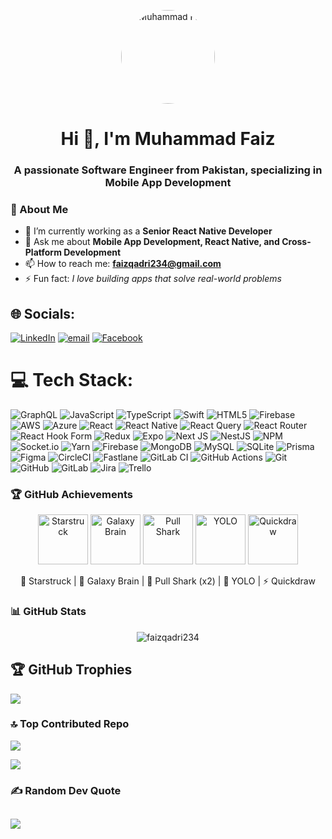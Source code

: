 <p align="center">
  <img src="https://avatars.githubusercontent.com/u/83703685?v=4" width="150" style="border-radius:50%;" alt="Muhammad Faiz"/>
</p>

<h1 align="center">Hi 👋, I'm Muhammad Faiz</h1>
<h3 align="center">A passionate Software Engineer from Pakistan, specializing in Mobile App Development</h3>

### 🌟 About Me  
- 🔭 I’m currently working as a **Senior React Native Developer**  
- 💬 Ask me about **Mobile App Development, React Native, and Cross-Platform Development**  
- 📫 How to reach me: **faizqadri234@gmail.com**  
- ⚡ Fun fact: *I love building apps that solve real-world problems* 

## 🌐 Socials:
[![LinkedIn](https://img.shields.io/badge/LinkedIn-%230077B5.svg?logo=linkedin&logoColor=white)](https://linkedin.com/in/https://www.linkedin.com/in/muhammad-faiz-9780b2158/) [![email](https://img.shields.io/badge/Email-D14836?logo=gmail&logoColor=white)](mailto:faizqadri234@gmail.com) [![Facebook](https://img.shields.io/badge/Facebook-%231877F2.svg?logo=Facebook&logoColor=white)](https://facebook.com/https://www.facebook.com/faiz.qadri.923) 

# 💻 Tech Stack:
![GraphQL](https://img.shields.io/badge/-GraphQL-E10098?style=for-the-badge&logo=graphql&logoColor=white) ![JavaScript](https://img.shields.io/badge/javascript-%23323330.svg?style=for-the-badge&logo=javascript&logoColor=%23F7DF1E) ![TypeScript](https://img.shields.io/badge/typescript-%23007ACC.svg?style=for-the-badge&logo=typescript&logoColor=white) ![Swift](https://img.shields.io/badge/swift-F54A2A?style=for-the-badge&logo=swift&logoColor=white) ![HTML5](https://img.shields.io/badge/html5-%23E34F26.svg?style=for-the-badge&logo=html5&logoColor=white) ![Firebase](https://img.shields.io/badge/firebase-%23039BE5.svg?style=for-the-badge&logo=firebase) ![AWS](https://img.shields.io/badge/AWS-%23FF9900.svg?style=for-the-badge&logo=amazon-aws&logoColor=white) ![Azure](https://img.shields.io/badge/azure-%230072C6.svg?style=for-the-badge&logo=microsoftazure&logoColor=white) ![React](https://img.shields.io/badge/react-%2320232a.svg?style=for-the-badge&logo=react&logoColor=%2361DAFB) ![React Native](https://img.shields.io/badge/react_native-%2320232a.svg?style=for-the-badge&logo=react&logoColor=%2361DAFB) ![React Query](https://img.shields.io/badge/-React%20Query-FF4154?style=for-the-badge&logo=react%20query&logoColor=white) ![React Router](https://img.shields.io/badge/React_Router-CA4245?style=for-the-badge&logo=react-router&logoColor=white) ![React Hook Form](https://img.shields.io/badge/React%20Hook%20Form-%23EC5990.svg?style=for-the-badge&logo=reacthookform&logoColor=white) ![Redux](https://img.shields.io/badge/redux-%23593d88.svg?style=for-the-badge&logo=redux&logoColor=white) ![Expo](https://img.shields.io/badge/expo-1C1E24?style=for-the-badge&logo=expo&logoColor=#D04A37) ![Next JS](https://img.shields.io/badge/Next-black?style=for-the-badge&logo=next.js&logoColor=white) ![NestJS](https://img.shields.io/badge/nestjs-%23E0234E.svg?style=for-the-badge&logo=nestjs&logoColor=white) ![NPM](https://img.shields.io/badge/NPM-%23CB3837.svg?style=for-the-badge&logo=npm&logoColor=white) ![Socket.io](https://img.shields.io/badge/Socket.io-black?style=for-the-badge&logo=socket.io&badgeColor=010101) ![Yarn](https://img.shields.io/badge/yarn-%232C8EBB.svg?style=for-the-badge&logo=yarn&logoColor=white) ![Firebase](https://img.shields.io/badge/firebase-a08021?style=for-the-badge&logo=firebase&logoColor=ffcd34) ![MongoDB](https://img.shields.io/badge/MongoDB-%234ea94b.svg?style=for-the-badge&logo=mongodb&logoColor=white) ![MySQL](https://img.shields.io/badge/mysql-4479A1.svg?style=for-the-badge&logo=mysql&logoColor=white) ![SQLite](https://img.shields.io/badge/sqlite-%2307405e.svg?style=for-the-badge&logo=sqlite&logoColor=white) ![Prisma](https://img.shields.io/badge/Prisma-3982CE?style=for-the-badge&logo=Prisma&logoColor=white) ![Figma](https://img.shields.io/badge/figma-%23F24E1E.svg?style=for-the-badge&logo=figma&logoColor=white) ![CircleCI](https://img.shields.io/badge/circleci-%23161616.svg?style=for-the-badge&logo=circleci&logoColor=white) ![Fastlane](https://img.shields.io/badge/fastlane-%2382bd4e.svg?style=for-the-badge&logo=fastlane&logoColor=black) ![GitLab CI](https://img.shields.io/badge/gitlab%20CI-%23181717.svg?style=for-the-badge&logo=gitlab&logoColor=white) ![GitHub Actions](https://img.shields.io/badge/github%20actions-%232671E5.svg?style=for-the-badge&logo=githubactions&logoColor=white) ![Git](https://img.shields.io/badge/git-%23F05033.svg?style=for-the-badge&logo=git&logoColor=white) ![GitHub](https://img.shields.io/badge/github-%23121011.svg?style=for-the-badge&logo=github&logoColor=white) ![GitLab](https://img.shields.io/badge/gitlab-%23181717.svg?style=for-the-badge&logo=gitlab&logoColor=white) ![Jira](https://img.shields.io/badge/jira-%230A0FFF.svg?style=for-the-badge&logo=jira&logoColor=white) ![Trello](https://img.shields.io/badge/Trello-%23026AA7.svg?style=for-the-badge&logo=Trello&logoColor=white)

### 🏆 GitHub Achievements  

<p align="center">
  <img src="https://github.githubassets.com/images/modules/profile/achievements/starstruck-default.png" width="80" height="80" alt="Starstruck"/>
  <img src="https://github.githubassets.com/images/modules/profile/achievements/galaxy-brain-default.png" width="80" height="80" alt="Galaxy Brain"/>
  <img src="https://github.githubassets.com/images/modules/profile/achievements/pull-shark-default.png" width="80" height="80" alt="Pull Shark"/>
  <img src="https://github.githubassets.com/images/modules/profile/achievements/yolo-default.png" width="80" height="80" alt="YOLO"/>
  <img src="https://github.githubassets.com/images/modules/profile/achievements/quickdraw-default.png" width="80" height="80" alt="Quickdraw"/>
</p>

<p align="center">
 🌟 Starstruck | 🧠 Galaxy Brain | 🦈 Pull Shark (x2) | 🎯 YOLO | ⚡ Quickdraw  
</p>

### 📊 GitHub Stats  
<p align="center">
  <img src="https://github-readme-streak-stats.herokuapp.com/?user=faizqadri234&theme=radical" alt="faizqadri234" />
</p>

## 🏆 GitHub Trophies
![](https://github-profile-trophy.vercel.app/?username=faizqadri234&theme=radical&no-frame=false&no-bg=true&margin-w=4)

### 🔝 Top Contributed Repo
![](https://github-contributor-stats.vercel.app/api?username=faizqadri234&limit=5&theme=radical&combine_all_yearly_contributions=true)

[![](https://visitcount.itsvg.in/api?id=faizqadri234&icon=0&color=0)](https://visitcount.itsvg.in)

### ✍️ Random Dev Quote
![](https://quotes-github-readme.vercel.app/api?type=horizontal&theme=merko)
---

<!-- Proudly created with GPRM ( https://gprm.itsvg.in ) -->
